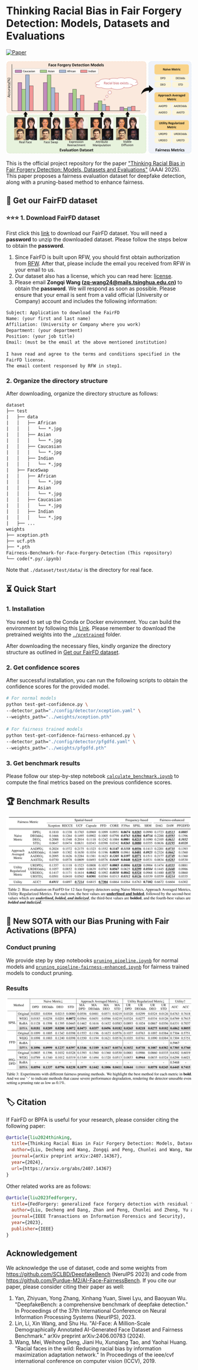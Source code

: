 # Thinking Racial Bias in Fair Forgery Detection: Models, Datasets and Evaluations

[![Paper](https://img.shields.io/badge/arXiv-2407.14367-blue)](https://arxiv.org/abs/2407.14367)

![Main](fig/main.jpg)


This is the official project repository for the paper ["Thinking Racial Bias in Fair Forgery Detection: Models, Datasets and Evaluations"](https://arxiv.org/abs/2407.14367v2) (AAAI 2025). This paper proposes a fairness evaluation dataset for deepfake detection, along with a pruning-based method to enhance fairness.


## 🎁 Get our FairFD dataset

### ⭐⭐⭐ 1. Download FairFD dataset

First click this [link](https://mailstsinghuaeducn-my.sharepoint.com/:f:/g/personal/zq-wang24_mails_tsinghua_edu_cn/Ek17ILchHktAn_7qTwT13s4B7Ku6hI3JHRnqM2j0TweQpw?e=GNBK8j) to download our FairFD dataset. You will need a **password** to unzip the downloaded dataset. Please follow the steps below to obtain the **password**.

1. Since FairFD is built upon RFW, you should first obtain authorization from [RFW](http://whdeng.cn/RFW/testing.html). After that, please include the email you received from RFW in your email to us.
2. Our dataset also has a license, which you can read here: [license](./license.md).
3. Please email **Zongqi Wang (zq-wang24@mails.tsinghua.edu.cn)** to obtain the **password**. We will respond as soon as possible. Please ensure that your email is sent from a valid official (University or Company) account and includes the following information: 

```
Subject: Application to download the FairFD
Name: (your first and last name)
Affiliation: (University or Company where you work)
Department: (your department)
Position: (your job title)
Email: (must be the email at the above mentioned institution)

I have read and agree to the terms and conditions specified in the FairFD license.
The email content responsed by RFW in step1. 
```


### 2. Organize the directory structure

After downloading, organize the directory structure as follows:

```
dataset
├── test
|   ├── data
|   │   ├── African
|   │   │   └── *.jpg
|   │   ├── Asian
|   │   │   └── *.jpg
|   │   ├── Caucasian
|   │   │   └── *.jpg
|   │   ├── Indian
|   │   │   └── *.jpg
|   ├── FaceSwap
|   │   ├── African
|   │   │   └── *.jpg
|   │   ├── Asian
|   │   │   └── *.jpg
|   │   ├── Caucasian
|   │   │   └── *.jpg
|   │   ├── Indian
|   │   │   └── *.jpg
|   ├── ...
weights
├── xception.pth
├── ucf.pth
├── *.pth
Fairness-Benchmark-for-Face-Forgery-Detection (This repository)
└── code(*.py/.ipynb)
```

Note that `./dataset/test/data/` is the directory for real face.

## ⏳ Quick Start

### 1. Installation

You need to set up the Conda or Docker environment. You can build the environment by following this [Link](https://github.com/SCLBD/DeepfakeBench?tab=readme-ov-file#-quick-start). Please remember to download the pretrained weights into the [`./pretrained`](./pretrained) folder.

After downloading the necessary files, kindly organize the directory structure as outlined in [Get our FairFD dataset](#-get-our-fairfd-dataset).

### 2. Get confidence scores

After successful installation, you can run the following scripts to obtain the confidence scores for the provided model. 

```bash
# For normal models
python test-get-confidence.py \
--detector_path="./config/detector/xception.yaml" \
--weights_path="../weights/xception.pth"

# For fairness trained models
python test-get-confidence-fairness-enhanced.py \
--detector_path="./config/detector/pfgdfd.yaml" \
--weights_path="../weights/pfgdfd.pth"
```

### 3. Get benchmark results

Please follow our step-by-step notebook [`calculate_benchmark.ipynb`](calculate_benchmark.ipynb) to compute the final metrics based on the previous confidence scores.

## 🏆 Benchmark Results

![BenchmarkResults](fig/benchmark_results.jpg)

## 🎯 New SOTA with our Bias Pruning with Fair Activations (BPFA)

### Conduct pruning
We provide step by step notebooks [`pruning_pipeline.ipynb`](pruning_pipeline.ipynb) for normal models and [`pruning_pipeline-fairness-enhanced.ipynb`](pruning_pipeline-fairness-enhanced.ipynb) for fairness trained models to conduct pruning. 

### Results

![BPFA](fig/BPFA.jpg)


## 🏷️ Citation

If FairFD or BPFA is useful for your research, please consider citing the following paper: 

```bibtex
@article{liu2024thinking,
  title={Thinking Racial Bias in Fair Forgery Detection: Models, Datasets and Evaluations},
  author={Liu, Decheng and Wang, Zongqi and Peng, Chunlei and Wang, Nannan and Hu, Ruimin and Gao, Xinbo},
  journal={arXiv preprint arXiv:2407.14367},
  year={2024},
  url={https://arxiv.org/abs/2407.14367}
}
```
Other related works are as follows:
```bibtex
@article{liu2023fedforgery,
  title={FedForgery: generalized face forgery detection with residual federated learning},
  author={Liu, Decheng and Dang, Zhan and Peng, Chunlei and Zheng, Yu and Li, Shuang and Wang, Nannan and Gao, Xinbo},
  journal={IEEE Transactions on Information Forensics and Security},
  year={2023},
  publisher={IEEE}
}
```


## Acknowledgement

We acknowledge the use of dataset, code and some weights from https://github.com/SCLBD/DeepfakeBench (NeruIPS 2023) and code from https://github.com/Purdue-M2/AI-Face-FairnessBench. If you cite our paper, please consider citing their paper as well:

1. Yan, Zhiyuan, Yong Zhang, Xinhang Yuan, Siwei Lyu, and Baoyuan Wu. "DeepfakeBench: a comprehensive benchmark of deepfake detection." In Proceedings of the 37th International Conference on Neural Information Processing Systems (NeurIPS), 2023.
2. Lin, Li, Xin Wang, and Shu Hu. "AI-Face: A Million-Scale Demographically Annotated AI-Generated Face Dataset and Fairness Benchmark." arXiv preprint arXiv:2406.00783 (2024).
3. Wang, Mei, Weihong Deng, Jiani Hu, Xunqiang Tao, and Yaohai Huang. "Racial faces in the wild: Reducing racial bias by information maximization adaptation network." In Proceedings of the ieee/cvf international conference on computer vision (ICCV), 2019.


